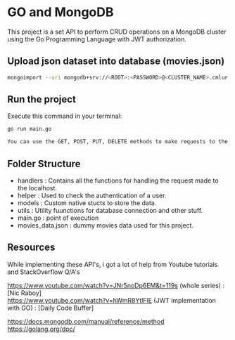 # GO and MongoDB

This project is a set API to perform CRUD operations on a MongoDB cluster using the Go Programming Language with JWT authorization.

## Upload json dataset into database (movies.json)

```bash
mongoimport --uri mongodb+srv://<ROOT>:<PASSWORD>@<CLUSTER_NAME>.cmlur.mongodb.net/<DATABASE> --collection <COLLECTION> --type <FILETYPE> --file <FILENAME> --jsonArray
```

## Run the project

Execute this command in your terminal:

```bash
go run main.go
```

```bash
You can use the GET, POST, PUT, DELETE methods to make requests to the localhost and perform the basic CRUD operations on your database Cluster.
```

## Folder Structure

- handlers : Contains all the functions for handling the request made to the localhost.
- helper : Used to check the authentication of a user.
- models : Custom native stucts to store the data.
- utils : Utility fuunctions for database connection and other stuff.
- main.go : point of execution
- movies_data.json : dummy movies data used for this project.

## Resources

While implementing these API's, i got a lot of help from Youtube tutorials and StackOverflow Q/A's

https://www.youtube.com/watch?v=JNr5noDp6EM&t=119s (whole series) : [Nic Raboy]\
https://www.youtube.com/watch?v=hWmR8YtlFlE (JWT implementation with GO) : [Daily Code Buffer]

https://docs.mongodb.com/manual/reference/method \
https://golang.org/doc/
